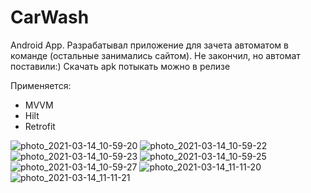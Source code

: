 # CarWash
Android App.
Разрабатывал приложение для зачета автоматом в команде (остальные занимались сайтом). Не закончил, но автомат поставили:) Скачать apk потыкать можно в релизе

Применяется:
- MVVM
- Hilt
- Retrofit

![photo_2021-03-14_10-59-20](https://user-images.githubusercontent.com/59777806/125264119-40ba5c80-e30c-11eb-8e5b-e1191404a094.jpg)
![photo_2021-03-14_10-59-22](https://user-images.githubusercontent.com/59777806/125264122-41eb8980-e30c-11eb-97d7-f0af303ac44b.jpg)
![photo_2021-03-14_10-59-23](https://user-images.githubusercontent.com/59777806/125264125-42842000-e30c-11eb-91cb-7c97bcf6fe51.jpg)
![photo_2021-03-14_10-59-25](https://user-images.githubusercontent.com/59777806/125264130-42842000-e30c-11eb-9824-d1743d9ac715.jpg)
![photo_2021-03-14_10-59-27](https://user-images.githubusercontent.com/59777806/125264132-431cb680-e30c-11eb-9f09-82a54a678873.jpg)
![photo_2021-03-14_11-11-20](https://user-images.githubusercontent.com/59777806/125264134-43b54d00-e30c-11eb-8dd4-a756e205e745.jpg)
![photo_2021-03-14_11-11-21](https://user-images.githubusercontent.com/59777806/125264137-444de380-e30c-11eb-9ad9-b437aede1add.jpg)
